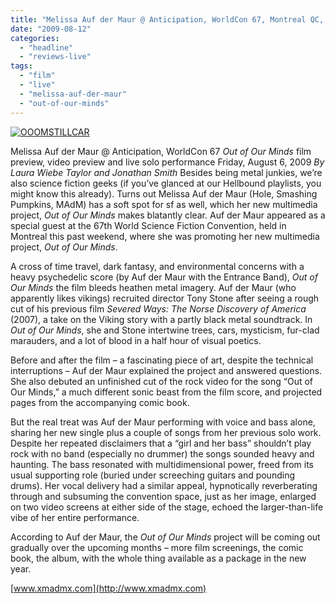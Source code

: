 ```yaml
---
title: "Melissa Auf der Maur @ Anticipation, WorldCon 67, Montreal QC, August 6,2009"
date: "2009-08-12"
categories: 
  - "headline"
  - "reviews-live"
tags: 
  - "film"
  - "live"
  - "melissa-auf-der-maur"
  - "out-of-our-minds"
---
```


[![OOOMSTILLCAR](http://www.hellbound.ca/wp-content/uploads/2009/08/OOOMSTILLCAR-300x171.jpg "OOOMSTILLCAR")](http://www.hellbound.ca/wp-content/uploads/2009/08/OOOMSTILLCAR.jpg)

Melissa Auf der Maur @ Anticipation, WorldCon 67 _Out of Our Minds_ film preview, video preview and live solo performance Friday, August 6, 2009 _By Laura Wiebe Taylor and Jonathan Smith_ Besides being metal junkies, we’re also science fiction geeks (if you’ve glanced at our Hellbound playlists, you might know this already). Turns out Melissa Auf der Maur (Hole, Smashing Pumpkins, MAdM) has a soft spot for sf as well, which her new multimedia project, _Out of Our Minds_ makes blatantly clear. Auf der Maur appeared as a special guest at the 67th World Science Fiction Convention, held in Montreal this past weekend, where she was promoting her new multimedia project, _Out of Our Minds_.

A cross of time travel, dark fantasy, and environmental concerns with a heavy psychedelic score (by Auf der Maur with the Entrance Band), _Out of Our Minds_ the film bleeds heathen metal imagery. Auf der Maur (who apparently likes vikings) recruited director Tony Stone after seeing a rough cut of his previous film _Severed Ways: The Norse Discovery of America_ (2007), a take on the Viking story with a partly black metal soundtrack. In _Out of Our Minds_, she and Stone intertwine trees, cars, mysticism, fur-clad marauders, and a lot of blood in a half hour of visual poetics.

Before and after the film – a fascinating piece of art, despite the technical interruptions – Auf der Maur explained the project and answered questions. She also debuted an unfinished cut of the rock video for the song “Out of Our Minds,” a much different sonic beast from the film score, and projected pages from the accompanying comic book.

But the real treat was Auf der Maur performing with voice and bass alone, sharing her new single plus a couple of songs from her previous solo work. Despite her repeated disclaimers that a “girl and her bass” shouldn’t play rock with no band (especially no drummer) the songs sounded heavy and haunting. The bass resonated with multidimensional power, freed from its usual supporting role (buried under screeching guitars and pounding drums). Her vocal delivery had a similar appeal, hypnotically reverberating through and subsuming the convention space, just as her image, enlarged on two video screens at either side of the stage, echoed the larger-than-life vibe of her entire performance.

According to Auf der Maur, the _Out of Our Minds_ project will be coming out gradually over the upcoming months – more film screenings, the comic book, the album, with the whole thing available as a package in the new year.

[www.xmadmx.com](http://www.xmadmx.com)
